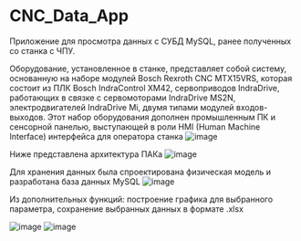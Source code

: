 # CNC_Data_App
Приложение для просмотра данных с СУБД MySQL, ранее полученных со станка с ЧПУ.

Оборудование, установленное в станке, представляет собой систему, основанную на наборе модулей Bosch Rexroth CNC MTX15VRS, которая состоит 
из ПЛК Bosch IndraControl XM42, сервоприводов IndraDrive, работающих в связке с сервомоторами IndraDrive MS2N, электродвигателей IndraDrive Mi, 
двумя типами модулей входов-выходов. Этот набор оборудования дополнен промышленным ПК и сенсорной панелью, выступающей в роли HMI (Human
Machine Interface) интерфейса для оператора станка
![image](https://github.com/Nectarrr/CNC_Data_App/assets/70803673/84994e41-eff5-40a7-b8b7-544c8a059607)

Ниже представлена архитектура ПАКа
![image](https://github.com/Nectarrr/CNC_Data_App/assets/70803673/a931c48d-4e55-4b10-888b-cfa0c8b8278c)

Для хранения данных была спроектирована физическая модель и разработана база данных MySQL
![image](https://github.com/Nectarrr/CNC_Data_App/assets/70803673/0ed45669-3d28-4261-91be-9dede8a3a672)



Из дополнительных функций: построение графика для выбранного параметра, сохранение выбранных данных в формате .xlsx

![image](https://user-images.githubusercontent.com/70803673/234520155-298541ce-3854-481a-93ff-7c8522987afe.png)
![image](https://user-images.githubusercontent.com/70803673/235749685-135dccb7-de8f-4469-8c99-1d99936ca611.png)

